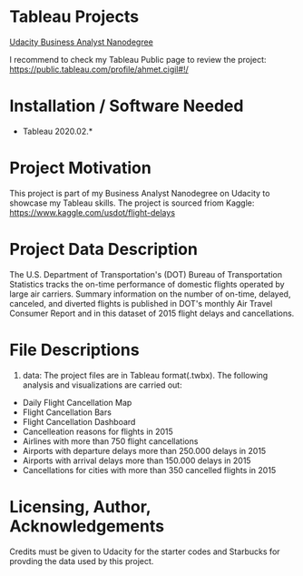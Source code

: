 # Tableau Projects

[Udacity Business Analyst Nanodegree](https://www.udacity.com/course/business-analytics-nanodegree--nd098) 

I recommend to check my Tableau Public page to review the project: https://public.tableau.com/profile/ahmet.cigil#!/

# Installation / Software Needed
- Tableau 2020.02.*

# Project Motivation
This project is part of my Business Analyst Nanodegree on Udacity to showcase my Tableau skills.
The project is sourced friom Kaggle: https://www.kaggle.com/usdot/flight-delays

# Project Data Description 
The U.S. Department of Transportation's (DOT) Bureau of Transportation Statistics tracks the on-time performance of domestic flights operated by large air carriers. Summary information on the number of on-time, delayed, canceled, and diverted flights is published in DOT's monthly Air Travel Consumer Report and in this dataset of 2015 flight delays and cancellations.

# File Descriptions
1. data:
The project files are in Tableau format(.twbx). The following analysis and visualizations are carried out:

 - Daily Flight Cancellation Map
 - Flight Cancellation Bars
 - Flight Cancellation Dashboard
 - Cancelleation reasons for flights in 2015
 - Airlines with more than 750 flight cancellations
 - Airports with departure delays more than 250.000 delays in 2015
 - Airports with arrival delays more than 150.000 delays in 2015
 - Cancellations for cities with more than 350 cancelled flights in 2015

# Licensing, Author, Acknowledgements
Credits must be given to Udacity for the starter codes and Starbucks for provding the data used by this project.
